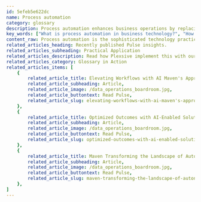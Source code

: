 ```yaml
---
id: 5efeb5e622dc
name: Process automation
category: glossary
description: Process automation enhances business operations by replacing manual tasks with intelligent, automated workflows, increasing efficiency and reducing costs, while allowing employees to focus on high-value activities.
key_words: ["What is process automation in business technology?", "How can process automation reduce operating costs?", "What are the benefits of adopting intelligent automation for businesses?", "How does process automation impact employee focus on customer experience?", "How can small and medium businesses implement process automation?", "In what ways does process automation enhance team collaboration?", "What are the latest trends in robotics and automation for businesses?", "How does Maven Technologies approach process automation implementation?", "What strategic advantages does process automation offer businesses in competitive markets?", "How does intelligent workflow automation contribute to business growth?"]
content_raw: Process automation is the sophisticated technology practice of deploying robotics and intelligent automation in the day-to-day business processes. It strategically substitutes manual, repetitive, and mundane tasks with automated, efficient, and intelligent workflows. This form of automation can transform your business operation's dynamics, making it quicker, adept, and more profitable. With process automation, businesses of any scale can significantly lower their operating costs. It empowers them to focus more on higher-value work by reducing their dependency on human labour for mundane, repetitive tasks. Interestingly, this also offers better control of their resources, allowing them to reposition and refocus their human talent where they are most required. At Maven Technologies, we believe that process automation can drive growth by allowing the employees to concentrate more on improving customer experience rather than being bogged down by routine tasks. With the right technology in place, companies can unlock enormous growth potential and nurture better collaboration among teams. Moreover, by equipping a company with advanced digital capabilities, process automation ensures competitiveness in this rapidly evolving digital world. With our experienced professionals implementing these elite technologies, your business too can harness the power of process automation. In essence, process automation is an essential tool for modern businesses to optimise productivity, improve customer experience, and ensure a strong market presence. At Maven Technologies, we combine our extensive experience with cutting-edge technology to provide our customers with optimal process automation solutions. Let us help you unlock productivity at scale and see the business benefits of elite technology solutions today.
related_articles_heading: Recently published Pulse insights.
related_articles_subheading: Practical Application
related_articles_description: Read how Plexsive implement this with our clients.
related_articles_category: Glossary in Action
related_articles_items: [
	{
		related_article_title: Elevating Workflows with AI Maven's Approach,
		related_article_subheading: Article,
		related_article_image: /data_operations_boardroom.jpg,
		related_article_buttontext: Read Pulse,
		related_article_slug: elevating-workflows-with-ai-maven's-approach
	},
	{
		related_article_title: Optimized Outcomes with AI-Enabled Solutions,
		related_article_subheading: Article,
		related_article_image: /data_operations_boardroom.jpg,
		related_article_buttontext: Read Pulse,
		related_article_slug: optimized-outcomes-with-ai-enabled-solutions
	},
	{
		related_article_title: Maven Transforming the Landscape of Autonomous Vehicles,
		related_article_subheading: Article,
		related_article_image: /data_operations_boardroom.jpg,
		related_article_buttontext: Read Pulse,
		related_article_slug: maven-transforming-the-landscape-of-autonomous-vehicles
	},
]
---
```

